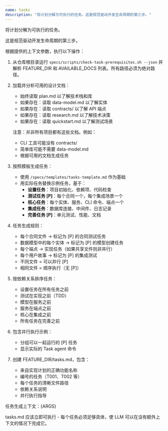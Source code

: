 ```yaml
---
name: tasks
description: "将计划分解为可执行的任务。这是规范驱动开发生命周期的第三步。"
---
```


将计划分解为可执行的任务。

这是规范驱动开发生命周期的第三步。

根据提供的上下文参数，执行以下操作：

1. 从仓库根目录运行 `specs/scripts/check-task-prerequisites.sh --json` 并解析 FEATURE_DIR 和 AVAILABLE_DOCS 列表。所有路径必须为绝对路径。
2. 加载并分析可用的设计文档：
   - 始终读取 plan.md 以了解技术栈和库
   - 如果存在：读取 data-model.md 以了解实体
   - 如果存在：读取 contracts/ 以了解 API 端点
   - 如果存在：读取 research.md 以了解技术决策
   - 如果存在：读取 quickstart.md 以了解测试场景

   注意：并非所有项目都有这些文档。例如：
   - CLI 工具可能没有 contracts/
   - 简单库可能不需要 data-model.md
   - 根据可用的文档生成任务

3. 按照模板生成任务：
   - 使用 `/specs/templates/tasks-template.md` 作为基础
   - 用实际任务替换示例任务，基于：
     * **设置任务**：项目初始化、依赖项、代码检查
     * **测试任务 [P]**：每个合同一个，每个集成场景一个
     * **核心任务**：每个实体、服务、CLI 命令、端点一个
     * **集成任务**：数据库连接、中间件、日志记录
     * **完善任务 [P]**：单元测试、性能、文档

4. 任务生成规则：
   - 每个合同文件 → 标记为 [P] 的合同测试任务
   - 数据模型中的每个实体 → 标记为 [P] 的模型创建任务
   - 每个端点 → 实现任务（如果共享文件则非并行）
   - 每个用户故事 → 标记为 [P] 的集成测试
   - 不同文件 = 可以并行 [P]
   - 相同文件 = 顺序执行（无 [P]）

5. 按依赖关系排序任务：
   - 设置任务在所有任务之前
   - 测试在实现之前（TDD）
   - 模型在服务之前
   - 服务在端点之前
   - 核心在集成之前
   - 所有任务在完善之前

6. 包含并行执行示例：
   - 分组可以一起运行的 [P] 任务
   - 显示实际的 Task agent 命令

7. 创建 FEATURE_DIR/tasks.md，包含：
   - 来自实现计划的正确功能名称
   - 编号的任务（T001、T002 等）
   - 每个任务的清晰文件路径
   - 依赖关系说明
   - 并行执行指导

任务生成上下文：{ARGS}

tasks.md 应该立即可执行 - 每个任务必须足够具体，使 LLM 可以在没有额外上下文的情况下完成它。
